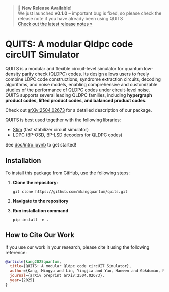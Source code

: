 > 🚀 **New Release Available!**  
> We just launched **v0.1.0** – important bug is fixed, so please check the release note if you have already been using QUITS \
> [Check out the latest release notes »](https://github.com/mkangquantum/quits/releases/tag/v0.1.0)


# QUITS: A modular Qldpc code circUIT Simulator

QUITS is a modular and flexible circuit-level simulator for quantum low-density parity check (QLDPC) codes. Its design allows users to freely combine LDPC code constructions, syndrome extraction circuits, decoding algorithms, and noise models, enabling comprehensive and customizable studies of the performance of QLDPC codes under circuit-level noise. QUITS supports several leading QLDPC families, including <b>hypergraph product codes, lifted product codes, and balanced product codes</b>. 

Check out [arXiv:2504.02673](https://arxiv.org/abs/2504.02673) for a detailed description of our package. 

QUITS is best used together with the following libraries:
- [Stim](https://github.com/quantumlib/Stim) (fast stabilizer circuit simulator) 
- [LDPC](https://github.com/quantumgizmos/ldpc) (BP-OSD, BP-LSD decoders for QLDPC codes)

See [doc/intro.ipynb](https://github.com/mkangquantum/quits/blob/main/doc/intro.ipynb) to get started!

## Installation

To install this package from GitHub, use the following steps:

1. **Clone the repository:**
   ```
   git clone https://github.com/mkangquantum/quits.git
   ```
   
2. **Navigate to the repository**

3. **Run installation command**
   ```
   pip install -e .
   ```

## How to Cite Our Work

If you use our work in your research, please cite it using the following reference:

```bibtex
@article{kang2025quantum,
  title={QUITS: A modular Qldpc code circUIT Simulator},
  author={Kang, Mingyu and Lin, Yingjia and Yao, Hanwen and Gökduman, Mert and Meinking, Arianna and Brown, Kenneth R},
  journal={arXiv preprint arXiv:2504.02673},
  year={2025}
}
